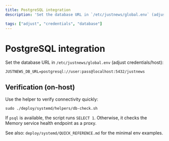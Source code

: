 ```yaml
---
title: PostgreSQL integration
description: 'Set the database URL in `/etc/justnews/global.env` (adjust credentials/host):'

tags: ["adjust", "credentials", "database"]
---
```


# PostgreSQL integration

Set the database URL in `/etc/justnews/global.env` (adjust credentials/host):

```
JUSTNEWS_DB_URL=postgresql://user:pass@localhost:5432/justnews
```

## Verification (on-host)

Use the helper to verify connectivity quickly:

```
sudo ./deploy/systemd/helpers/db-check.sh
```

If `psql` is available, the script runs `SELECT 1`. Otherwise, it checks the Memory service health endpoint as a proxy.

See also: `deploy/systemd/QUICK_REFERENCE.md` for the minimal env examples.

